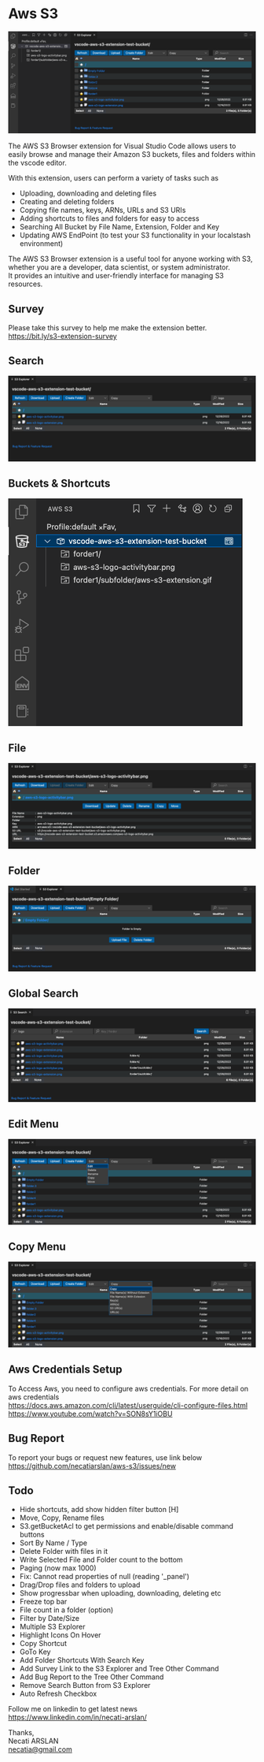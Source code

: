 # Aws S3 

![screenshoot](media/psc-main-screen.png)

The AWS S3 Browser extension for Visual Studio Code allows users to easily browse and manage their Amazon S3 buckets, files and folders within the vscode editor.

With this extension, users can perform a variety of tasks such as 
- Uploading, downloading and deleting files
- Creating and deleting folders
- Copying file names, keys, ARNs, URLs and S3 URIs
- Adding shortcuts to files and folders for easy to access
- Searching All Bucket by File Name, Extension, Folder and Key
- Updating AWS EndPoint (to test your S3 functionality in your localstash environment)

The AWS S3 Browser extension is a useful tool for anyone working with S3, whether you are a developer, data scientist, or system administrator. \
It provides an intuitive and user-friendly interface for managing S3 resources.

## Survey
Please take this survey to help me make the extension better.\
https://bit.ly/s3-extension-survey

## Search
![screenshoot](media/psc-search.png)

## Buckets & Shortcuts
![screenshoot](media/psc-treeview.png)

## File
![screenshoot](media/psc-file.png)

## Folder
![screenshoot](media/psc-empty-folder.png)

## Global Search
![screenshoot](media/psc-global-search.png)

## Edit Menu
![screenshoot](media/psc-edit-combo.png)

## Copy Menu
![screenshoot](media/psc-copy-combo.png)

## Aws Credentials Setup
To Access Aws, you need to configure aws credentials.
For more detail on aws credentials \
https://docs.aws.amazon.com/cli/latest/userguide/cli-configure-files.html \
https://www.youtube.com/watch?v=SON8sY1iOBU

## Bug Report
To report your bugs or request new features, use link below\
https://github.com/necatiarslan/aws-s3/issues/new


## Todo
- Hide shortcuts, add show hidden filter button [H]
- Move, Copy, Rename files
- S3.getBucketAcl to get permissions and enable/disable command buttons
- Sort By Name / Type
- Delete Folder with files in it
- Write Selected File and Folder count to the bottom
- Paging (now max 1000)
- Fix: Cannot read properties of null (reading '_panel')
- Drag/Drop files and folders to upload
- Show progressbar when uploading, downloading, deleting etc
- Freeze top bar
- File count in a folder (option)
- Filter by Date/Size
- Multiple S3 Explorer
- Highlight Icons On Hover
- Copy Shortcut
- GoTo Key
- Add Folder Shortcuts With Search Key
- Add Survey Link to the S3 Explorer and Tree Other Command
- Add Bug Report to the Tree Other Command
- Remove Search Button from S3 Explorer
- Auto Refresh Checkbox

Follow me on linkedin to get latest news \
https://www.linkedin.com/in/necati-arslan/

Thanks, \
Necati ARSLAN \
necatia@gmail.com